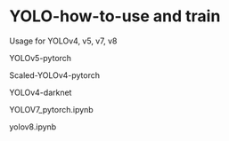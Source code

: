 # YOLO-how-to-use and train
Usage for YOLOv4, v5, v7, v8

YOLOv5-pytorch

Scaled-YOLOv4-pytorch

YOLOv4-darknet

YOLOV7_pytorch.ipynb

yolov8.ipynb
